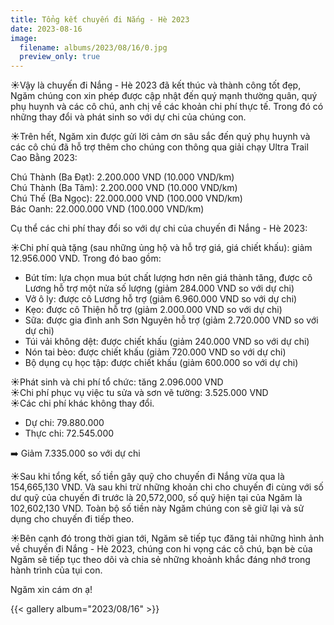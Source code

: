 ```yaml
---
title: Tổng kết chuyến đi Nắng - Hè 2023
date: 2023-08-16
image:
  filename: albums/2023/08/16/0.jpg
  preview_only: true
---
```


☀️Vậy là chuyến đi Nắng - Hè 2023 đã kết thúc và thành công tốt đẹp, Ngăm chúng con xin phép được cập nhật đến quý mạnh
thường quân, quý phụ huynh và các cô chú, anh chị về các khoản chi phí thực tế. Trong đó có những thay đổi và phát sinh
so với dự chi của chúng con.

☀️Trên hết, Ngăm xin được gửi lời cảm ơn sâu sắc đến quý phụ huynh và các cô chú đã hỗ trợ thêm cho chúng con thông qua
giải chạy Ultra Trail Cao Bằng 2023:

Chú Thành (Ba Đạt): 2.200.000 VND (10.000 VND/km)  
Chú Thành (Ba Tâm): 2.200.000 VND (10.000 VND/km)  
Chú Thế (Ba Ngọc): 22.000.000 VND (100.000 VND/km)  
Bác Oanh: 22.000.000 VND (100.000 VND/km)

Cụ thể các chi phí thay đổi so với dự chi của chuyến đi Nắng - Hè 2023:

☀️Chi phí quà tặng (sau những ủng hộ và hỗ trợ giá, giá chiết khấu): giảm 12.956.000 VND. Trong đó bao gồm:

- Bút tím: lựa chọn mua bút chất lượng hơn nên giá thành tăng, được cô Lương hỗ trợ một nửa số lượng (giảm 284.000 VND
  so với dự chi)
- Vở ô ly: được cô Lương hỗ trợ (giảm 6.960.000 VND so với dự chi)
- Kẹo: được cô Thiện hỗ trợ (giảm 2.000.000 VND so với dự chi)
- Sữa: được gia đình anh Sơn Nguyên hỗ trợ (giảm 2.720.000 VND so với dự chi)
- Túi vải không dệt: được chiết khấu (giảm 240.000 VND so với dự chi)
- Nón tai bèo: được chiết khấu (giảm 720.000 VND so với dự chi)
- Bộ dụng cụ học tập: được chiết khấu (giảm 600.000 so với dự chi)

☀️Phát sinh và chi phí tổ chức: tăng 2.096.000 VND  
☀️Chi phí phục vụ việc tu sửa và sơn vẽ tường: 3.525.000 VND  
☀️Các chi phí khác không thay đổi.

- Dự chi: 79.880.000
- Thực chi: 72.545.000

➡️ Giảm 7.335.000 so với dự chi

☀️Sau khi tổng kết, số tiền gây quỹ cho chuyến đi Nắng vừa qua là 154,665,130 VND. Và sau khi trừ những khoản chi cho
chuyến đi cùng với số dư quỹ của chuyến đi trước là 20,572,000, số quỹ hiện tại của Ngăm là 102,602,130 VND. Toàn bộ số
tiền này Ngăm chúng con sẽ giữ lại và sử dụng cho chuyến đi tiếp theo.

☀️Bên cạnh đó trong thời gian tới, Ngăm sẽ tiếp tục đăng tải những hình ảnh về chuyến đi Nắng - Hè 2023, chúng con hi
vọng các cô chú, bạn bè của Ngăm sẽ tiếp tục theo dõi và chia sẻ những khoảnh khắc đáng nhớ trong hành trình của tụi
con.

Ngăm xin cám ơn ạ!

{{< gallery album="2023/08/16" >}}
